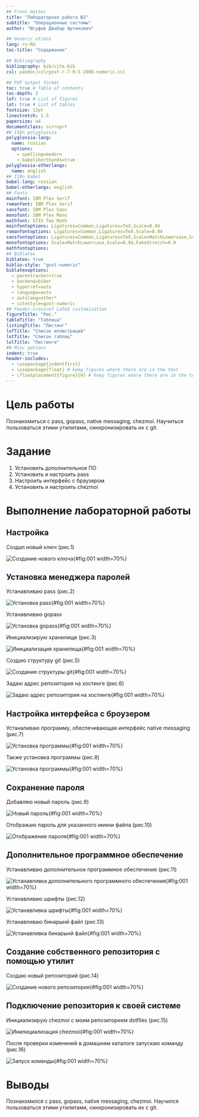 ```yaml
---
## Front matter
title: "Лабораторная работа №5"
subtitle: "Операционные системы"
author: "Юсуфов Джабар Артикович"

## Generic otions
lang: ru-RU
toc-title: "Содержание"

## Bibliography
bibliography: bib/cite.bib
csl: pandoc/csl/gost-r-7-0-5-2008-numeric.csl

## Pdf output format
toc: true # Table of contents
toc-depth: 2
lof: true # List of figures
lot: true # List of tables
fontsize: 12pt
linestretch: 1.5
papersize: a4
documentclass: scrreprt
## I18n polyglossia
polyglossia-lang:
  name: russian
  options:
	- spelling=modern
	- babelshorthands=true
polyglossia-otherlangs:
  name: english
## I18n babel
babel-lang: russian
babel-otherlangs: english
## Fonts
mainfont: IBM Plex Serif
romanfont: IBM Plex Serif
sansfont: IBM Plex Sans
monofont: IBM Plex Mono
mathfont: STIX Two Math
mainfontoptions: Ligatures=Common,Ligatures=TeX,Scale=0.94
romanfontoptions: Ligatures=Common,Ligatures=TeX,Scale=0.94
sansfontoptions: Ligatures=Common,Ligatures=TeX,Scale=MatchLowercase,Scale=0.94
monofontoptions: Scale=MatchLowercase,Scale=0.94,FakeStretch=0.9
mathfontoptions:
## Biblatex
biblatex: true
biblio-style: "gost-numeric"
biblatexoptions:
  - parentracker=true
  - backend=biber
  - hyperref=auto
  - language=auto
  - autolang=other*
  - citestyle=gost-numeric
## Pandoc-crossref LaTeX customization
figureTitle: "Рис."
tableTitle: "Таблица"
listingTitle: "Листинг"
lofTitle: "Список иллюстраций"
lotTitle: "Список таблиц"
lolTitle: "Листинги"
## Misc options
indent: true
header-includes:
  - \usepackage{indentfirst}
  - \usepackage{float} # keep figures where there are in the text
  - \floatplacement{figure}{H} # keep figures where there are in the text
---
```


# Цель работы

Познакомиться с pass, gopass, native messaging, chezmoi. Научиться пользоваться этими утилитами, синхронизировать их с git.

# Задание

1. Установить дополнительное ПО
2. Установить и настроить pass
3. Настроить интерфейс с браузером
4. Установить и настроить chezmoi

# Выполнение лабораторной работы

## Настройка

Создал новый ключ (рис.1)

![Создание нового ключа](image/1.png){#fig:001 width=70%}

## Установка менеджера паролей

Устанавливаю pass (рис.2)

![Установка pass](image/2.png){#fig:001 width=70%}

Устанавливаю gopass

![Установка gopass](image/3.png){#fig:001 width=70%}

Инициализирую хранилище (рис.3)

![Инициализация хранилища](image/4.png){#fig:001 width=70%}

Создаю структуру git (рис.5)

![Создание структуры git](image/5.png){#fig:001 width=70%}

Задаю адрес репозитория на хостинге (рис.6)

![Задаю адрес репозитория на хостинге](image/6.png){#fig:001 width=70%}

## Настройка интерфейса с броузером

Устаналиваю программу, обеспечивающая интерфейс native messaging (рис.7)

![Установка программы](image/7.png){#fig:001 width=70%}

Также установка программы (рис.8)

![Установка программы](image/8.png){#fig:001 width=70%}

## Сохранение пароля

Добавляю новый пароль (рис.9)

![Новый пароль](image/9.png){#fig:001 width=70%}

Отображаю пароль для указанного имени файла (рис.10)

![Отображение пароля](image/10.png){#fig:001 width=70%}

## Дополнительное программное обеспечение

Устанавливаю дополнительное программное обеспечение (рис.11)

![Устанавливка дополнительного программного обеспечения](image/11.png){#fig:001 width=70%}

Устанавливаю шрифты (рис.12)

![Устанавливка шрифты](image/12.png){#fig:001 width=70%}

Устанавливаю бинарынй файл (рис.13)

![Устанавливка бинарынй файл](image/13.png){#fig:001 width=70%}

## Создание собственного репозитория с помощью утилит

Создаю новый репозиторий (рис.14)

![Создание нового репозитория](image/14.png){#fig:001 width=70%}

## Подключение репозитория к своей системе

Инициализирую chezmoi с моим репозиторием dotfiles (рис.15)

![Инилициализация chezmoi](image/15.png){#fig:001 width=70%}

После проверки изменений в домашнем каталоге запускаю команду (рис.16)

![Запуск команды](image/16.png){#fig:001 width=70%}


# Выводы

Познакомился с pass, gopass, native messaging, chezmoi. Научился пользоваться этими утилитами, синхронизировать их с git.



